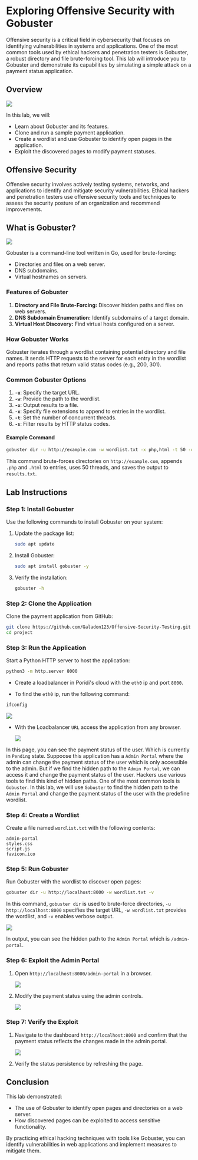 # Exploring Offensive Security with Gobuster

Offensive security is a critical field in cybersecurity that focuses on identifying vulnerabilities in systems and applications. One of the most common tools used by ethical hackers and penetration testers is Gobuster, a robust directory and file brute-forcing tool. This lab will introduce you to Gobuster and demonstrate its capabilities by simulating a simple attack on a payment status application.

## Overview

![](./images/banner1.svg)

In this lab, we will:
- Learn about Gobuster and its features.
- Clone and run a sample payment application.
- Create a wordlist and use Gobuster to identify open pages in the application.
- Exploit the discovered pages to modify payment statuses.

## Offensive Security

Offensive security involves actively testing systems, networks, and applications to identify and mitigate security vulnerabilities. Ethical hackers and penetration testers use offensive security tools and techniques to assess the security posture of an organization and recommend improvements.


## What is Gobuster?

![](./images/banner2.svg)

Gobuster is a command-line tool written in Go, used for brute-forcing:
- Directories and files on a web server.
- DNS subdomains.
- Virtual hostnames on servers.



### Features of Gobuster
1. **Directory and File Brute-Forcing:** Discover hidden paths and files on web servers.
2. **DNS Subdomain Enumeration:** Identify subdomains of a target domain.
3. **Virtual Host Discovery:** Find virtual hosts configured on a server.

### How Gobuster Works
Gobuster iterates through a wordlist containing potential directory and file names. It sends HTTP requests to the server for each entry in the wordlist and reports paths that return valid status codes (e.g., 200, 301).

### Common Gobuster Options
1. **`-u`**: Specify the target URL.
2. **`-w`**: Provide the path to the wordlist.
3. **`-o`**: Output results to a file.
4. **`-x`**: Specify file extensions to append to entries in the wordlist.
5. **`-t`**: Set the number of concurrent threads.
6. **`-s`**: Filter results by HTTP status codes.

#### Example Command
```bash
gobuster dir -u http://example.com -w wordlist.txt -x php,html -t 50 -o results.txt
```
This command brute-forces directories on `http://example.com`, appends `.php` and `.html` to entries, uses 50 threads, and saves the output to `results.txt`.

## Lab Instructions

### Step 1: Install Gobuster
Use the following commands to install Gobuster on your system:
1. Update the package list:
   ```bash
   sudo apt update
   ```
2. Install Gobuster:
   ```bash
   sudo apt install gobuster -y
   ```
3. Verify the installation:
   ```bash
   gobuster -h
   ```

### Step 2: Clone the Application
Clone the payment application from GitHub:
```bash
git clone https://github.com/Galadon123/Offensive-Security-Testing.git
cd project
```

### Step 3: Run the Application

Start a Python HTTP server to host the application:

```bash
python3 -m http.server 8000
```

- Create a loadbalancer in Poridi's cloud with the `eth0` ip and port `8000`.

- To find the `eth0` ip, run the following command:

```bash
ifconfig
```

   ![](https://raw.githubusercontent.com/poridhiEng/poridhi-labs/22714674d1ddbf000554adc16fd9d31e247878a7/Poridhi%20Labs/Security%20Labs/Lab%2001/images/1.png)

- With the Loadbalancer `URL` access the application from any browser.

   ![](./images/2.png)

In this page, you can see the payment status of the user. Which is currently in `Pending` state. Suppoose this application has a `Admin Portal` where the admin can change the payment status of the user which is only accessible to the admin. But if we find the hidden path to the `Admin Portal`, we can access it and change the payment status of the user. Hackers use various tools to find this kind of hidden paths. One of the most common tools is `Gobuster`. In this lab, we will use `Gobuster` to find the hidden path to the `Admin Portal` and change the payment status of the user with the predefine wordlist.

### Step 4: Create a Wordlist
Create a file named `wordlist.txt` with the following contents:
```plaintext
admin-portal
styles.css
script.js
favicon.ico
```

### Step 5: Run Gobuster
Run Gobuster with the wordlist to discover open pages:
```bash
gobuster dir -u http://localhost:8000 -w wordlist.txt -v
```
In this command, `gobuster dir` is used to brute-force directories, `-u http://localhost:8000` specifies the target URL, `-w wordlist.txt` provides the wordlist, and `-v` enables verbose output.

![](./images/1.png)

In output, you can see the hidden path to the `Admin Portal` which is `/admin-portal`.

### Step 6: Exploit the Admin Portal
1. Open `http://localhost:8000/admin-portal` in a browser.

   ![](./images/3.png)

2. Modify the payment status using the admin controls.

   ![](./images/4.png)

### Step 7: Verify the Exploit
1. Navigate to the dashboard `http://localhost:8000` and confirm that the payment status reflects the changes made in the admin portal.

   ![](./images/5.png)
2. Verify the status persistence by refreshing the page.

## Conclusion
This lab demonstrated:
- The use of Gobuster to identify open pages and directories on a web server.
- How discovered pages can be exploited to access sensitive functionality.

By practicing ethical hacking techniques with tools like Gobuster, you can identify vulnerabilities in web applications and implement measures to mitigate them.
